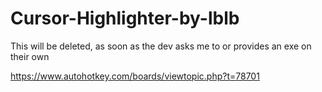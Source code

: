 # Cursor-Highlighter-by-lblb
This will be deleted, as soon as the dev asks me to or provides an exe on their own

https://www.autohotkey.com/boards/viewtopic.php?t=78701
